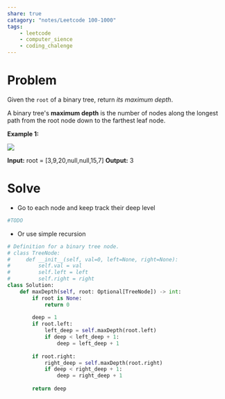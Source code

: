 ```yaml
---
share: true
catagory: "notes/Leetcode 100-1000"
tags:
    - leetcode
    - computer_sience
    - coding_chalenge
---
```


# Problem

Given the `root` of a binary tree, return _its maximum depth_.

A binary tree's **maximum depth** is the number of nodes along the longest path from the root node down to the farthest leaf node.

**Example 1:**

![](https://assets.leetcode.com/uploads/2020/11/26/tmp-tree.jpg)

**Input:** root = [3,9,20,null,null,15,7]
**Output:** 3

# Solve
- Go to each node and keep track their deep level
```python
#TODO
```

- Or use simple recursion
```python
# Definition for a binary tree node.
# class TreeNode:
#     def __init__(self, val=0, left=None, right=None):
#         self.val = val
#         self.left = left
#         self.right = right
class Solution:
    def maxDepth(self, root: Optional[TreeNode]) -> int:
        if root is None:
            return 0
        
        deep = 1
        if root.left:
            left_deep = self.maxDepth(root.left)
            if deep < left_deep + 1:
                deep = left_deep + 1
                
        if root.right:
            right_deep = self.maxDepth(root.right)
            if deep < right_deep + 1:
                deep = right_deep + 1
                
        return deep
```

